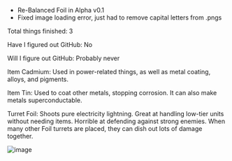 - Re-Balanced Foil in Alpha v0.1
- Fixed image loading error, just had to remove capital letters from .pngs

Total things finished: 3

Have I figured out GitHub: No

Will I figure out GitHub: Probably never

Item Cadmium: Used in power-related things, as well as metal coating, alloys, and pigments.

Item Tin: Used to coat other metals, stopping corrosion. It can also make metals superconductable.

Turret Foil: Shoots pure electricity lightning. Great at handling low-tier units without needing items. Horrible at defending against strong enemies. When many other Foil turrets are placed, they can dish out lots of damage together.

![image](https://github.com/user-attachments/assets/d7ffe97d-69c4-4ed9-b2ad-987cc43f6179)
